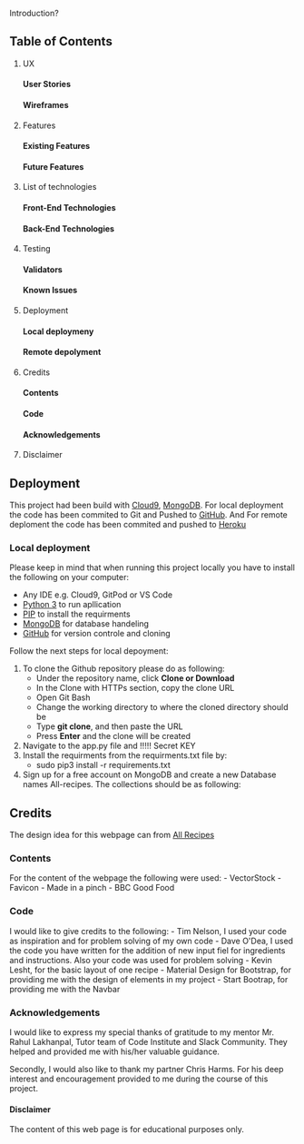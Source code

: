 Introduction?

## Table of Contents
1. UX
    #### User Stories
    #### Wireframes
2. Features
    #### Existing Features
    #### Future Features
3. List of technologies
    #### Front-End Technologies
    #### Back-End Technologies
4. Testing
    #### Validators
    #### Known Issues
5. Deployment
    #### Local deploymeny
    #### Remote depolyment
6. Credits
    #### Contents
    #### Code
    #### Acknowledgements
7. Disclaimer


## Deployment

This project had been build with [Cloud9](https://aws.amazon.com/cloud9/), [MongoDB](https://mongodb.com). For local deployment the code has been commited to Git and Pushed to [GitHub](https://github.com). And For remote deploment the code has been commited and pushed to [Heroku](https://heroku.com)

### Local deployment
Please keep in mind that when running this project locally you have to install the following on your computer:
* Any IDE e.g. Cloud9, GitPod or VS Code
* [Python 3](https://www.python.org/) to run apllication
* [PIP](https://pip.pypa.io/en/stable/installing/) to install the requirments
* [MongoDB](https://mongodb.com) for database handeling
* [GitHub](https://github.com) for version controle and cloning

Follow the next steps for local depoyment:
1. To clone the Github repository please do as following:
    - Under the repository name, click **Clone or Download**
    - In the Clone with HTTPs section, copy the clone URL
    - Open Git Bash
    - Change the working directory to where the cloned directory should be
    - Type **git clone**, and then paste the URL
    - Press **Enter** and the clone will be created
2. Navigate to the app.py file and !!!!! Secret KEY
3. Install the requirments from the requirments.txt file by:
    - sudo pip3 install -r requirements.txt
4. Sign up for a free account on MongoDB and create a new Database names All-recipes. The collections should be as following:

 

## Credits

The design idea for this webpage can from [All Recipes](https://www.allrecipes.com/)

### Contents
For the content of the webpage the following were used:
    - VectorStock
    - Favicon 
    - Made in a pinch
    - BBC Good Food 


### Code
I would like to give credits to the following:
    - Tim Nelson, I used your code as inspiration and for problem solving of my own code
    - Dave O'Dea, I used the code you have written for the addition of new input fiel for ingredients and instructions. Also your code was used for problem solving
    - Kevin Lesht, for the basic layout of one recipe
    - Material Design for Bootstrap, for providing me with the design of elements in my project
    - Start Bootrap, for providing me with the Navbar


### Acknowledgements
I would like to express my special thanks of gratitude to my mentor Mr. Rahul Lakhanpal, Tutor team of Code Institute and Slack Community. They helped and provided me with his/her valuable guidance.

Secondly, I would also like to thank my partner Chris Harms. For his deep interest and encouragement provided to me during the course of this project.


#### Disclaimer
The content of this web page is for educational purposes only.